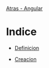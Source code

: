 [Atras - Angular](https://github.com/daniel18acevedo/DA2-Tecnologia/tree/angular)

# Indice

- [Definicion]()

- [Creacion]()
